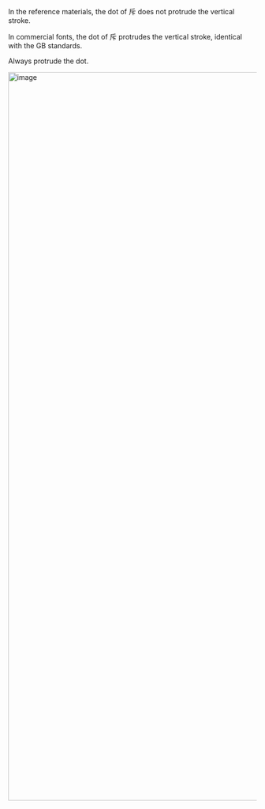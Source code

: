 In the reference materials, the dot of 斥 does not protrude the vertical stroke.

In commercial fonts, the dot of 斥 protrudes the vertical stroke, identical with the GB standards.

Always protrude the dot.

<img width="1474" alt="image" src="https://github.com/hfhchan/hk-font-guide/assets/8191296/b2761b84-1571-43a3-ba4b-86d56ef8a79c">
